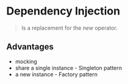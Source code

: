 # Dependency Injection

> Is a replacement for the *new* operator.

## Advantages

- mocking
- share a single instance - Singleton pattern
- a new instance - Factory pattern

